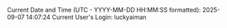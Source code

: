 Current Date and Time (UTC - YYYY-MM-DD HH:MM:SS formatted): 2025-09-07 14:07:24
Current User's Login: luckyaiman
